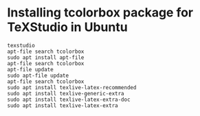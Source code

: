 # Installing tcolorbox package for TeXStudio in Ubuntu
```
texstudio 
apt-file search tcolorbox
sudo apt install apt-file
apt-file search tcolorbox
apt-file update
sudo apt-file update
apt-file search tcolorbox
sudo apt install texlive-latex-recommended
sudo apt install texlive-generic-extra
sudo apt install texlive-latex-extra-doc
sudo apt install texlive-latex-extra
```
